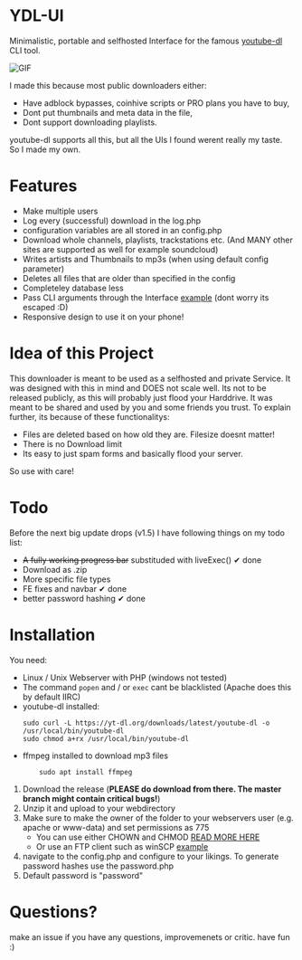 # YDL-UI

Minimalistic, portable and selfhosted Interface for the famous [youtube-dl](https://rg3.github.io/youtube-dl/) CLI tool.

![GIF](https://i.imgur.com/f3uKMON.gif)

I made this because most public downloaders either:
- Have adblock bypasses, coinhive scripts or PRO plans you have to buy,
- Dont put thumbnails and meta data in the file,
- Dont support downloading playlists.

youtube-dl supports all this, but all the UIs I found werent really my taste. So I made my own.

# Features
- Make multiple users
- Log every (successful) download in the log.php
- configuration variables are all stored in an config.php
- Download whole channels, playlists, trackstations etc. (And MANY other sites are supported as well for example soundcloud)
- Writes artists and Thumbnails to mp3s (when using default config parameter)
- Deletes all files that are older than specified in the config
- Completeley database less
- Pass CLI arguments through the Interface [example](https://i.imgur.com/Ax1xTNl.png) (dont worry its escaped :D)
- Responsive design to use it on your phone!

# Idea of this Project

This downloader is meant to be used as a selfhosted and private Service. It was designed with this in mind and DOES not scale well.
Its not to be released publicly, as this will probably just flood your Harddrive. It was meant to be shared and used by you and some friends you trust. To explain further, its because of these functionalitys:

- Files are deleted based on how old they are. Filesize doesnt matter!
- There is no Download limit
- Its easy to just spam forms and basically flood your server.

So use with care!

# Todo

Before the next big update drops (v1.5) I have following things on my todo list:
- ~~A fully working progress bar~~ substituded with liveExec() ✔ done
- Download as .zip
- More specific file types
- FE fixes and navbar ✔ done
- better password hashing ✔ done

# Installation

You need:
- Linux / Unix Webserver with PHP (windows not tested)
- The command ```popen``` and / or ``` exec ``` cant be blacklisted (Apache does this by default IIRC)
- youtube-dl installed:
    ```
    sudo curl -L https://yt-dl.org/downloads/latest/youtube-dl -o /usr/local/bin/youtube-dl
    sudo chmod a+rx /usr/local/bin/youtube-dl
    ```
- ffmpeg installed to download mp3 files
    ```
        sudo apt install ffmpeg
    ```

1. Download the release (**PLEASE do download from there. The master branch might contain critical bugs!**)
2. Unzip it and upload to your webdirectory
3. Make sure to make the owner of the folder to your webservers user (e.g. apache or www-data) and set permissions as 775
    - You can use either CHOWN and CHMOD [READ MORE HERE](https://www.cyberciti.biz/faq/how-to-use-chmod-and-chown-command/)
    - Or use an FTP client such as winSCP [example](https://i.imgur.com/lbyK2Gy.png)
4. navigate to the config.php and configure to your likings. To generate password hashes use the password.php
5. Default password is "password"

# Questions?

make an issue if you have any questions, improvemenets or critic.
have fun :)

